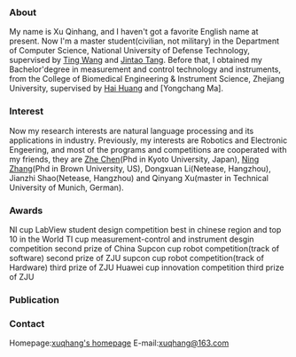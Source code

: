 ### About

My name is Xu Qinhang, and I haven't got a favorite English name at present. 
Now I'm a master student(civilian, not military) in the Department of Computer Science, National University of Defense Technology, supervised by [Ting Wang](http://www.icourses.cn/web/sword/portal/teacherDetails?userId=ff80808140ce83a70140cfb499a4008d) and [Jintao Tang](http://www.icourses.cn/web/sword/portal/teacherDetails?userId=ff80808140dacae90140e17cdef804e3). Before that, I obtained my Bachelor'degree in measurement and control technology and instruments, from the College of Biomedical Engineering & Instrument Science, Zhejiang University, supervised by [Hai Huang](http://www.cbeis.zju.edu.cn/_redirect?siteId=448&columnId=23703&articleId=902183) and [Yongchang Ma].

### Interest
Now my research interests are natural language processing and its applications in industry. 
Previously, my interests are Robotics and Electronic Engeering, and most of the programs and competitions are cooperated with my friends, they are [Zhe Chen](https://vision.ist.i.kyoto-u.ac.jp/people/)(Phd in Kyoto University, Japan), [Ning Zhang](https://www.linkedin.com/in/znsuperman/)(Phd in Brown University, US), Dongxuan Li(Netease, Hangzhou), Jianzhi Shao(Netease, Hangzhou) and Qinyang Xu(master in Technical University of Munich, German).

### Awards
 NI cup LabView student design competition best in chinese region and top 10 in the World
 TI cup measurement-control and instrument desgin competition second prize of China 
 Supcon cup robot competition(track of software) second prize of ZJU
 supcon cup robot competition(track of Hardware) third prize of ZJU
 Huawei cup innovation competition third prize of ZJU

### Publication

### Contact
Homepage:[xuqhang's homepage](https://xuqhang.github.io)
E-mail:xuqhang@163.com




